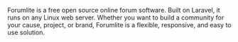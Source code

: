 Forumlite is a free open source online forum software. Built on Laravel, it runs on any Linux web server. Whether you want to build a community for your cause, project, or brand, Forumlite is a flexible, responsive, and easy to use solution.